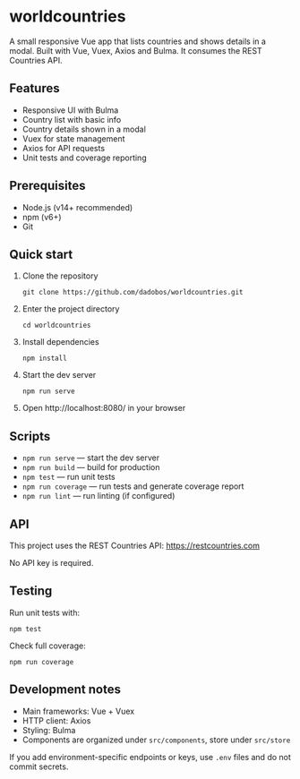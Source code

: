 # worldcountries
A small responsive Vue app that lists countries and shows details in a modal. Built with Vue, Vuex, Axios and Bulma. It consumes the REST Countries API.

## Features
- Responsive UI with Bulma
- Country list with basic info
- Country details shown in a modal
- Vuex for state management
- Axios for API requests
- Unit tests and coverage reporting

## Prerequisites
- Node.js (v14+ recommended)
- npm (v6+)
- Git

## Quick start

1. Clone the repository
   ```
   git clone https://github.com/dadobos/worldcountries.git
   ```
2. Enter the project directory
   ```
   cd worldcountries
   ```
3. Install dependencies
   ```
   npm install
   ```
4. Start the dev server
   ```
   npm run serve
   ```
5. Open http://localhost:8080/ in your browser

## Scripts

- `npm run serve` — start the dev server
- `npm run build` — build for production
- `npm test` — run unit tests
- `npm run coverage` — run tests and generate coverage report
- `npm run lint` — run linting (if configured)

## API

This project uses the REST Countries API:
https://restcountries.com

No API key is required.

## Testing
Run unit tests with:
```
npm test
```
Check full coverage:
```
npm run coverage
```

## Development notes
- Main frameworks: Vue + Vuex
- HTTP client: Axios
- Styling: Bulma
- Components are organized under `src/components`, store under `src/store`

If you add environment-specific endpoints or keys, use `.env` files and do not commit secrets.
